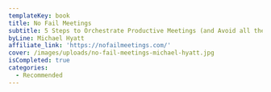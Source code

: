 ```yaml
---
templateKey: book
title: No Fail Meetings
subtitle: 5 Steps to Orchestrate Productive Meetings (and Avoid all the Rest)
byLine: Michael Hyatt
affiliate_link: 'https://nofailmeetings.com/'
cover: /images/uploads/no-fail-meetings-michael-hyatt.jpg
isCompleted: true
categories:
  - Recommended
---
```



